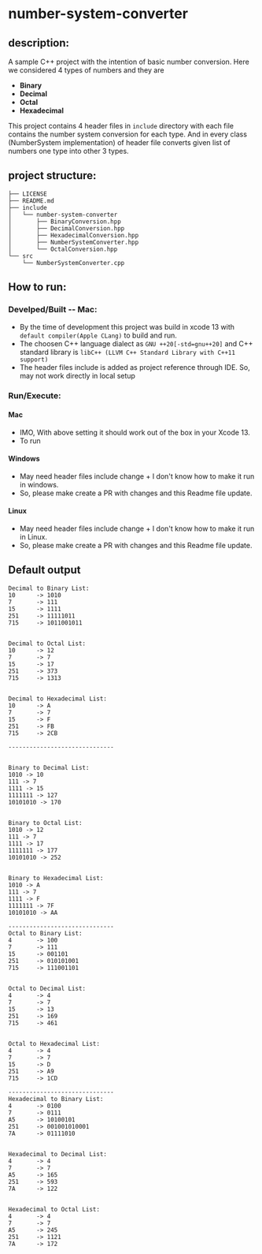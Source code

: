 # number-system-converter

## description:
A sample C++ project with the intention of basic number conversion. Here we considered 4 types of numbers and they are
- **Binary**
- **Decimal**
- **Octal**
- **Hexadecimal**

This project contains 4 header files in `include` directory with each file contains the number system conversion for each type.
And in every class (NumberSystem implementation) of header file converts given list of numbers one type into other 3 types.  

## project structure:

```
├── LICENSE
├── README.md
├── include
│   └── number-system-converter
│       ├── BinaryConversion.hpp
│       ├── DecimalConversion.hpp
│       ├── HexadecimalConversion.hpp
│       ├── NumberSystemConverter.hpp
│       └── OctalConversion.hpp
└── src
    └── NumberSystemConverter.cpp
```

## How to run:
### Develped/Built -- Mac:
- By the time of development this project was build in xcode 13 with `default compiler(Apple CLang)` to build and run.
- The choosen C++ language dialect as `GNU ++20[-std=gnu++20]` and C++ standard library is `libC++ (LLVM C++ Standard Library with C++11 support)`
- The header files include is added as project reference through IDE. So, may not work directly in local setup

### Run/Execute:

#### Mac 
- IMO, With above setting it should work out of the box in your Xcode 13.
- To run 

#### Windows
- May need header files include change + I don't know how to make it run in windows.
- So, please make create a PR with changes and this Readme file update.

#### Linux
- May need header files include change + I don't know how to make it run in Linux.
- So, please make create a PR with changes and this Readme file update.


## Default output

```
Decimal to Binary List:
10      -> 1010
7       -> 111
15      -> 1111
251     -> 11111011
715     -> 1011001011


Decimal to Octal List:
10      -> 12
7       -> 7
15      -> 17
251     -> 373
715     -> 1313


Decimal to Hexadecimal List:
10      -> A
7       -> 7
15      -> F
251     -> FB
715     -> 2CB

------------------------------


Binary to Decimal List:
1010 -> 10
111 -> 7
1111 -> 15
1111111 -> 127
10101010 -> 170


Binary to Octal List:
1010 -> 12
111 -> 7
1111 -> 17
1111111 -> 177
10101010 -> 252


Binary to Hexadecimal List:
1010 -> A
111 -> 7
1111 -> F
1111111 -> 7F
10101010 -> AA

------------------------------
Octal to Binary List:
4       -> 100
7       -> 111
15      -> 001101
251     -> 010101001
715     -> 111001101


Octal to Decimal List:
4       -> 4
7       -> 7
15      -> 13
251     -> 169
715     -> 461


Octal to Hexadecimal List:
4       -> 4
7       -> 7
15      -> D
251     -> A9
715     -> 1CD

------------------------------
Hexadecimal to Binary List:
4       -> 0100
7       -> 0111
A5      -> 10100101
251     -> 001001010001
7A      -> 01111010


Hexadecimal to Decimal List:
4       -> 4
7       -> 7
A5      -> 165
251     -> 593
7A      -> 122


Hexadecimal to Octal List:
4       -> 4
7       -> 7
A5      -> 245
251     -> 1121
7A      -> 172
```
